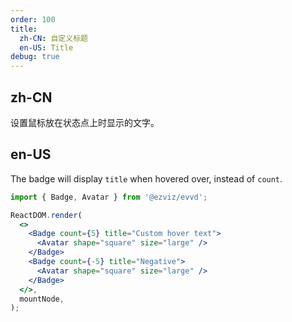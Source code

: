 ```yaml
---
order: 100
title:
  zh-CN: 自定义标题
  en-US: Title
debug: true
---
```


## zh-CN

设置鼠标放在状态点上时显示的文字。

## en-US

The badge will display `title` when hovered over, instead of `count`.

```jsx
import { Badge, Avatar } from '@ezviz/evvd';

ReactDOM.render(
  <>
    <Badge count={5} title="Custom hover text">
      <Avatar shape="square" size="large" />
    </Badge>
    <Badge count={-5} title="Negative">
      <Avatar shape="square" size="large" />
    </Badge>
  </>,
  mountNode,
);
```
